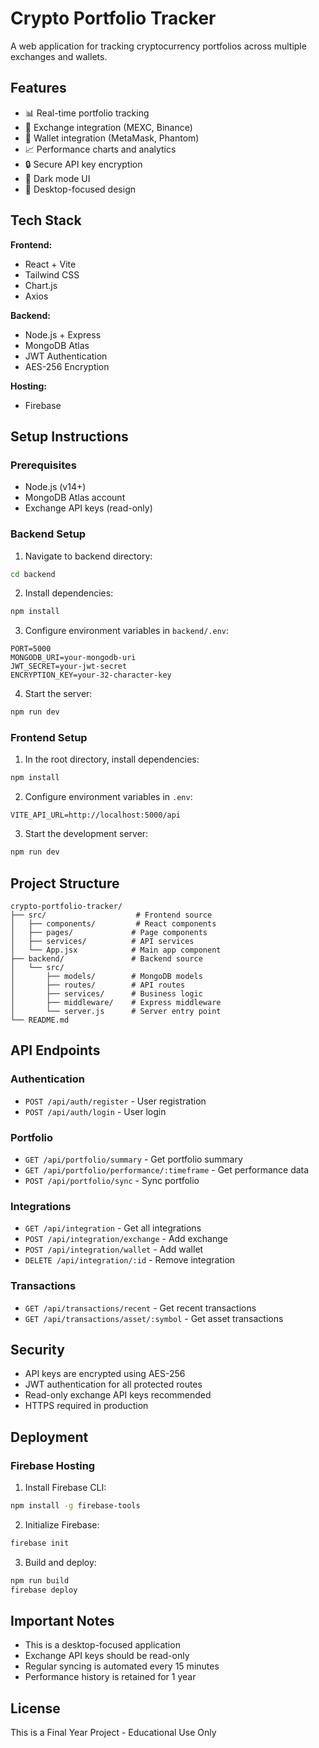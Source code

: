 # Crypto Portfolio Tracker

A web application for tracking cryptocurrency portfolios across multiple exchanges and wallets.

## Features

- 📊 Real-time portfolio tracking
- 🔗 Exchange integration (MEXC, Binance)
- 👛 Wallet integration (MetaMask, Phantom)
- 📈 Performance charts and analytics
- 🔒 Secure API key encryption
- 🌙 Dark mode UI
- 📱 Desktop-focused design

## Tech Stack

**Frontend:**
- React + Vite
- Tailwind CSS
- Chart.js
- Axios

**Backend:**
- Node.js + Express
- MongoDB Atlas
- JWT Authentication
- AES-256 Encryption

**Hosting:**
- Firebase

## Setup Instructions

### Prerequisites
- Node.js (v14+)
- MongoDB Atlas account
- Exchange API keys (read-only)

### Backend Setup

1. Navigate to backend directory:
```bash
cd backend
```

2. Install dependencies:
```bash
npm install
```

3. Configure environment variables in `backend/.env`:
```
PORT=5000
MONGODB_URI=your-mongodb-uri
JWT_SECRET=your-jwt-secret
ENCRYPTION_KEY=your-32-character-key
```

4. Start the server:
```bash
npm run dev
```

### Frontend Setup

1. In the root directory, install dependencies:
```bash
npm install
```

2. Configure environment variables in `.env`:
```
VITE_API_URL=http://localhost:5000/api
```

3. Start the development server:
```bash
npm run dev
```

## Project Structure

```
crypto-portfolio-tracker/
├── src/                    # Frontend source
│   ├── components/         # React components
│   ├── pages/             # Page components
│   ├── services/          # API services
│   └── App.jsx            # Main app component
├── backend/               # Backend source
│   └── src/
│       ├── models/        # MongoDB models
│       ├── routes/        # API routes
│       ├── services/      # Business logic
│       ├── middleware/    # Express middleware
│       └── server.js      # Server entry point
└── README.md
```

## API Endpoints

### Authentication
- `POST /api/auth/register` - User registration
- `POST /api/auth/login` - User login

### Portfolio
- `GET /api/portfolio/summary` - Get portfolio summary
- `GET /api/portfolio/performance/:timeframe` - Get performance data
- `POST /api/portfolio/sync` - Sync portfolio

### Integrations
- `GET /api/integration` - Get all integrations
- `POST /api/integration/exchange` - Add exchange
- `POST /api/integration/wallet` - Add wallet
- `DELETE /api/integration/:id` - Remove integration

### Transactions
- `GET /api/transactions/recent` - Get recent transactions
- `GET /api/transactions/asset/:symbol` - Get asset transactions

## Security

- API keys are encrypted using AES-256
- JWT authentication for all protected routes
- Read-only exchange API keys recommended
- HTTPS required in production

## Deployment

### Firebase Hosting

1. Install Firebase CLI:
```bash
npm install -g firebase-tools
```

2. Initialize Firebase:
```bash
firebase init
```

3. Build and deploy:
```bash
npm run build
firebase deploy
```

## Important Notes

- This is a desktop-focused application
- Exchange API keys should be read-only
- Regular syncing is automated every 15 minutes
- Performance history is retained for 1 year

## License

This is a Final Year Project - Educational Use Only